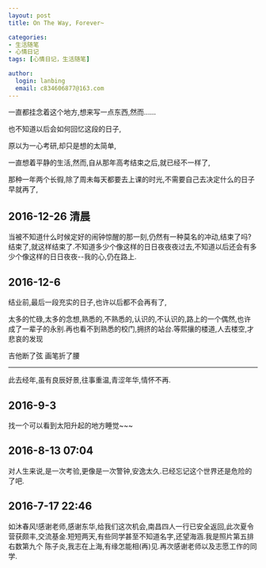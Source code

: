 ```yaml
---
layout: post
title: On The Way, Forever~

categories:
- 生活随笔
- 心情日记
tags: [心情日记，生活随笔]

author:
  login: lanbing
  email: c834606877@163.com
---
```





一直都挂念着这个地方,想来写一点东西,然而......

也不知道以后会如何回忆这段的日子,

原以为一心考研,却只是想的太简单,

一直想着平静的生活,然而,自从那年高考结束之后,就已经不一样了,

那种一年两个长徦,除了周未每天都要去上课的时光,不需要自己去决定什么的日子早就再了,

2016-12-26 清晨
----
当被不知道什么时候定好的闹钟惊醒的那一刻,仍然有一种莫名的冲动,结束了吗?结束了,就这样结束了.不知道多少个像这样的日日夜夜夜过去,不知道以后还会有多少个像这样的日日夜夜--我的心,仍在路上.

<!--more-->

2016-12-6
----
结业前,最后一段充实的日子,也许以后都不会再有了,

太多的忙碌,太多的念想,熟悉的,不熟悉的,认识的,不认识的,路上的一个偶然,也许成了一辈子的永别.再也看不到熟悉的校门,拥挤的站台.等熙攘的楼道,人去楼空,才悲哀的发现

吉他断了弦 画笔折了腰

----
此去经年,虽有良辰好景,往事重温,青涩年华,情怀不再.

2016-9-3
----

找一个可以看到太阳升起的地方睡觉~~~

2016-8-13 07:04
----

对人生来说,是一次考验,更像是一次警钟,安逸太久.已经忘记这个世界还是危险的了吧.

2016-7-17 22:46
----

如沐春风!感谢老师,感谢东华,给我们这次机会,南昌四人一行已安全返回,此次夏令营获颇丰,交流基金.短短两天,有些同学甚至不知道名字,还望海涵.我是照片第五排右数第九个 陈子炎,我志在上海,有缘怎能相(再)见.再次感谢老师以及志愿工作的同学.

